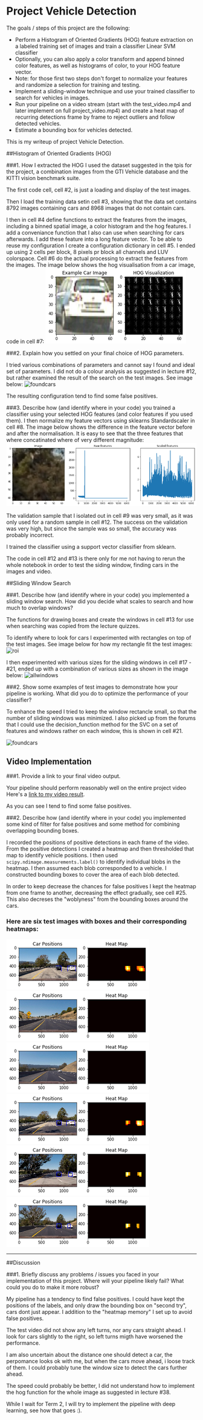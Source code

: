 # Project Vehicle Detection

The goals / steps of this project are the following:

* Perform a Histogram of Oriented Gradients (HOG) feature extraction on a labeled training set of images and train a classifier Linear SVM classifier
* Optionally, you can also apply a color transform and append binned color features, as well as histograms of color, to your HOG feature vector. 
* Note: for those first two steps don't forget to normalize your features and randomize a selection for training and testing.
* Implement a sliding-window technique and use your trained classifier to search for vehicles in images.
* Run your pipeline on a video stream (start with the test_video.mp4 and later implement on full project_video.mp4) and create a heat map of recurring detections frame by frame to reject outliers and follow detected vehicles.
* Estimate a bounding box for vehicles detected.

This is my writeup of project Vehicle Detection.


##Histogram of Oriented Gradients (HOG)

###1. How I extracted the HOG
I used the dataset suggested in the tpis for the project, a combination images from the GTI Vehicle database and the KITTI vision benchmark suite.

The first code cell, cell #2, is just a loading and display of the test images.

Then I load the training data setin cell #3, showing that the data set contains 8792 images containing cars and 8968 images that do not contain cars.

I then in cell #4 define functions to extract the features from the images, including a binned spatial image, a color histogram and the hog features. I add a conveniance function that I also can use when searching for cars afterwards. I add these feature into a long feature vector. To be able to reuse my configuration I create a configuration dictionary in cell #5. I ended up using 2 cells per block, 8 pixels pr block all channels and LUV colorspace. Cell #6 do the actual processing to extract the features from the images.
The image below shows the hog visualisation from a car image, code in cell #7:
![hog_visualisation](output_images/hogviz.png)


###2. Explain how you settled on your final choice of HOG parameters.

I tried various combinations of parameters and cannot say I found and ideal set of parameters. I did not do a colour analysis as suggested in lecture #12, but rather examined the result of the search on the test images. See image below: 
![foundcars](./output_images/foundcars.png)

The resulting configuration tend to find some false positives.

###3. Describe how (and identify where in your code) you trained a classifier using your selected HOG features (and color features if you used them).
I then normalize my feature vectors using sklearns Standardscaler in cell #8. The image below shows the difference in the feature vector before and after the normalisation. It is easy to see that the three features that where concatinated where of very different magnitude:
![feature_normalisation](./output_images/featurenormalisation.png)


The validation sample that I isolated out in cell #9 was very small, as it was only used for a random sample in cell #12. The success on the validation was very high, but since the sample was so small, the accuracy was probably incorrect.

I trained the classifier using a support vector classifier from sklearn.

The code in cell #12 and #13 is there only for me not having to rerun the whole notebook in order to test the siding window, finding cars in the images and video.

##Sliding Window Search

###1. Describe how (and identify where in your code) you implemented a sliding window search.  How did you decide what scales to search and how much to overlap windows?

The functions for drawing boxes and create the windows in cell #13 for use when searching was copied from the lecture quizzes. 

To identify where to look for cars I experimented with rectangles on top of the test images. See image below for how my rectangle fit the test images:
![roi](output_images/regionofinterest.png)

I then experimented with various sizes for the sliding windows in cell #17 - #21, ended up with a combination of various sizes as shown in the image below:
![allwindows](output_images/allwindows.png)




###2. Show some examples of test images to demonstrate how your pipeline is working.  What did you do to optimize the performance of your classifier?

To enhance the speed I tried to keep the window rectancle small, so that the number of sliding windows was minimized. I also picked up from the forums that I could use the decision_function method for the SVC on a set of features and windows rather on each window, this is shown in cell #21.

![foundcars](output_images/foundcars.png)


## Video Implementation

###1. Provide a link to your final video output.

Your pipeline should perform reasonably well on the entire project video 
Here's a [link to my video result](output_images/project_video_projected.mp4).

As you can see I tend to find some false positives.


###2. Describe how (and identify where in your code) you implemented some kind of filter for false positives and some method for combining overlapping bounding boxes.

I recorded the positions of positive detections in each frame of the video.  From the positive detections I created a heatmap and then thresholded that map to identify vehicle positions.  I then used `scipy.ndimage.measurements.label()` to identify individual blobs in the heatmap.  I then assumed each blob corresponded to a vehicle.  I constructed bounding boxes to cover the area of each blob detected.  

In order to keep decrease the chances for false positives I kept the heatmap from one frame to another, decreasing the effect gradually, see cell #25. This also decreses the "woblyness" from the bounding boxes around the cars.  


### Here are six test images with boxes and their corresponding heatmaps:
![heatmap](output_images/heatmap0.png)
![heatmap](output_images/heatmap1.png)
![heatmap](output_images/heatmap2.png)
![heatmap](output_images/heatmap3.png)
![heatmap](output_images/heatmap4.png)
![heatmap](output_images/heatmap5.png)



---

##Discussion

###1. Briefly discuss any problems / issues you faced in your implementation of this project.  Where will your pipeline likely fail?  What could you do to make it more robust?

My pipeline has a tendency to find false positives. I could have kept the positions of the labels, and only draw the bounding box on "second try", cars dont just appear. I addition to the "heatmap memory" I set up to avoid false positives.

The test video did not show any left turns, nor any cars straight ahead. I look for cars slightly to the right, so left turns migth have worsened the performance. 

I am also uncertain about the distance one should detect a car, the perpomance looks ok with me, but when the cars move ahead, i loose track of them. I could probably tune the window size to detect the cars further ahead.

The speed could probably be better, I did not understand how to implement the hog function for the whole image as suggested in lecture #38.

While I wait for Term 2, I will try to implement the pipeline with deep learning, see how that goes :).